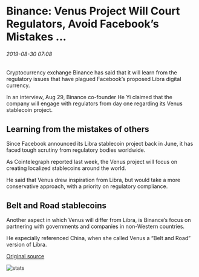 # Binance: Venus Project Will Court Regulators, Avoid Facebook’s Mistakes ...

###### 2019-08-30 07:08

Cryptocurrency exchange Binance has said that it will learn from the regulatory issues that have plagued Facebook’s proposed Libra digital currency.

In an interview, Aug 29, Binance co-founder He Yi claimed that the company will engage with regulators from day one regarding its Venus stablecoin project.

## Learning from the mistakes of others

Since Facebook announced its Libra stablecoin project back in June, it has faced tough scrutiny from regulatory bodies worldwide.

As Cointelegraph reported last week, the Venus project will focus on creating localized stablecoins around the world.

He said that Venus drew inspiration from Libra, but would take a more conservative approach, with a priority on regulatory compliance.

## Belt and Road stablecoins

Another aspect in which Venus will differ from Libra, is Binance’s focus on partnering with governments and companies in non-Western countries.

He especially referenced China, when she called Venus a “Belt and Road” version of Libra.

[Original source](https://cointelegraph.com/news/binance-venus-project-will-court-regulators-avoid-facebooks-mistakes)

![stats](https://c.statcounter.com/11760860/0/a89fa40b/1/ "stats")